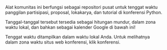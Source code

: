 Alat komunitas ini berfungsi sebagai repositori pusat untuk tenggat waktu panggilan partisipasi, proposal, lokakarya, dan tutorial di konferensi Python.

Tanggal-tanggal tersebut tersedia sebagai hitungan mundur, dalam zona waktu lokal, dan bahkan sebagai kalender Google di bawah ini!

Tenggat waktu ditampilkan dalam <span class="local-timezone">waktu lokal Anda</span>. Untuk melihatnya dalam zona waktu situs web konferensi, klik konferensi.
